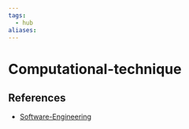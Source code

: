 ```yaml
---
tags:
  - hub
aliases:
---
```


# Computational-technique

<!--
	This can be empty
	This can be an index
	This can be it's own note
-->

## References

- [Software-Engineering](Software-Engineering.md)
